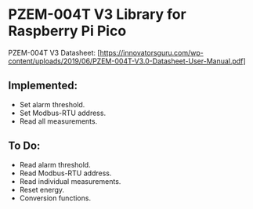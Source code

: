 # PZEM-004T V3 Library for Raspberry Pi Pico
PZEM-004T V3 Datasheet: [https://innovatorsguru.com/wp-content/uploads/2019/06/PZEM-004T-V3.0-Datasheet-User-Manual.pdf]

## Implemented:
- Set alarm threshold.
- Set Modbus-RTU address.
- Read all measurements.

## To Do:
- Read alarm threshold.
- Read Modbus-RTU address.
- Read individual measurements.
- Reset energy.
- Conversion functions.
